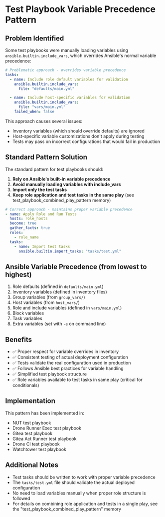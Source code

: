 # Test Playbook Variable Precedence Pattern

## Problem Identified
Some test playbooks were manually loading variables using `ansible.builtin.include_vars`, which overrides Ansible's normal variable precedence:

```yaml
# Problematic approach - overrides variable precedence
tasks:
  - name: Include role default variables for validation
    ansible.builtin.include_vars:
      file: "defaults/main.yml"

  - name: Include host-specific variables for validation
    ansible.builtin.include_vars:
      file: "vars/main.yml" 
    failed_when: false
```

This approach causes several issues:
- Inventory variables (which should override defaults) are ignored
- Host-specific variable customizations don't apply during testing
- Tests may pass on incorrect configurations that would fail in production

## Standard Pattern Solution
The standard pattern for test playbooks should:

1. **Rely on Ansible's built-in variable precedence**
2. **Avoid manually loading variables with include_vars**
3. **Import only the test tasks**
4. **Keep role application and test tasks in the same play** (see test_playbook_combined_play_pattern memory)

```yaml
# Correct approach - maintains proper variable precedence
- name: Apply Role and Run Tests
  hosts: role_hosts
  become: true
  gather_facts: true
  roles:
    - role_name
  tasks:
    - name: Import test tasks
      ansible.builtin.import_tasks: "tasks/test.yml"
```

## Ansible Variable Precedence (from lowest to highest)
1. Role defaults (defined in `defaults/main.yml`)
2. Inventory variables (defined in inventory files)
3. Group variables (from `group_vars/`)
4. Host variables (from `host_vars/`)
5. Role and include variables (defined in `vars/main.yml`)
6. Block variables
7. Task variables
8. Extra variables (set with `-e` on command line)

## Benefits
- ✅ Proper respect for variable overrides in inventory
- ✅ Consistent testing of actual deployment configuration
- ✅ Tests validate the real configuration used in production
- ✅ Follows Ansible best practices for variable handling
- ✅ Simplified test playbook structure
- ✅ Role variables available to test tasks in same play (critical for conditionals)

## Implementation
This pattern has been implemented in:
- NUT test playbook
- Drone Runner Exec test playbook
- Gitea test playbook
- Gitea Act Runner test playbook
- Drone CI test playbook
- Watchtower test playbook

## Additional Notes
- Test tasks should be written to work with proper variable precedence
- The `tasks/test.yml` file should validate the actual deployed configuration
- No need to load variables manually when proper role structure is followed
- For details on combining role application and tests in a single play, see the "test_playbook_combined_play_pattern" memory